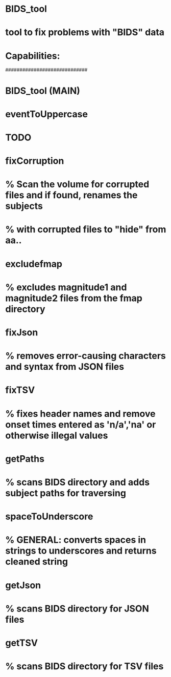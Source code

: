 # BIDS_tool
# tool to fix problems with "BIDS" data 
#
# Capabilities:
#############################
#
# BIDS_tool (MAIN)
# 
# 	eventToUppercase
#		TODO
#
# 	fixCorruption
#		% Scan the volume for corrupted files and if found, renames the subjects 	
#		% with corrupted files to "hide" from aa..
# 	excludefmap
#		% excludes magnitude1 and magnitude2 files from the fmap directory 
# 	fixJson
#		% removes error-causing characters and syntax from JSON files
# 	fixTSV
# 		% fixes header names and remove onset times entered as 'n/a','na' or otherwise illegal values
# 	getPaths
#		% scans BIDS directory and adds subject paths for traversing
#	spaceToUnderscore
#		% GENERAL: converts spaces in strings to underscores and returns cleaned string
#	getJson
#		% scans BIDS directory for JSON files
#	getTSV
#		% scans BIDS directory for TSV files
#
